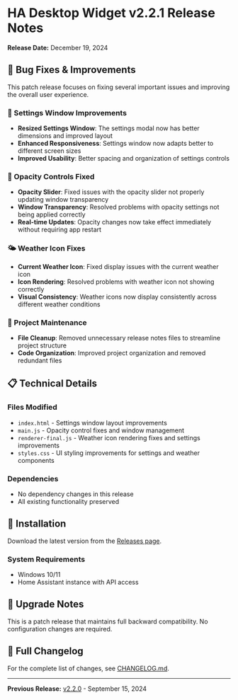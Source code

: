 # HA Desktop Widget v2.2.1 Release Notes

**Release Date:** December 19, 2024

## 🐛 Bug Fixes & Improvements

This patch release focuses on fixing several important issues and improving the overall user experience.

### 🔧 Settings Window Improvements
- **Resized Settings Window**: The settings modal now has better dimensions and improved layout
- **Enhanced Responsiveness**: Settings window now adapts better to different screen sizes
- **Improved Usability**: Better spacing and organization of settings controls

### 🎨 Opacity Controls Fixed
- **Opacity Slider**: Fixed issues with the opacity slider not properly updating window transparency
- **Window Transparency**: Resolved problems with opacity settings not being applied correctly
- **Real-time Updates**: Opacity changes now take effect immediately without requiring app restart

### 🌤️ Weather Icon Fixes
- **Current Weather Icon**: Fixed display issues with the current weather icon
- **Icon Rendering**: Resolved problems with weather icon not showing correctly
- **Visual Consistency**: Weather icons now display consistently across different weather conditions

### 🧹 Project Maintenance
- **File Cleanup**: Removed unnecessary release notes files to streamline project structure
- **Code Organization**: Improved project organization and removed redundant files

## 📋 Technical Details

### Files Modified
- `index.html` - Settings window layout improvements
- `main.js` - Opacity control fixes and window management
- `renderer-final.js` - Weather icon rendering fixes and settings improvements
- `styles.css` - UI styling improvements for settings and weather components

### Dependencies
- No dependency changes in this release
- All existing functionality preserved

## 🚀 Installation

Download the latest version from the [Releases page](https://github.com/Robertg761/HA-Desktop-Widget/releases).

### System Requirements
- Windows 10/11
- Home Assistant instance with API access

## 🔄 Upgrade Notes

This is a patch release that maintains full backward compatibility. No configuration changes are required.

## 📝 Full Changelog

For the complete list of changes, see [CHANGELOG.md](CHANGELOG.md).

---

**Previous Release:** [v2.2.0](RELEASE_NOTES_v2.2.0.md) - September 15, 2024
